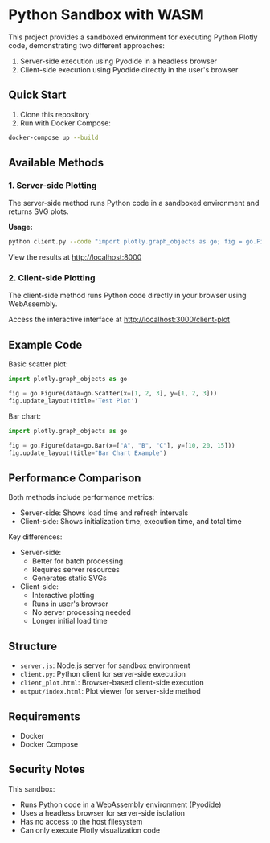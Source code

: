 # Python Sandbox with WASM

This project provides a sandboxed environment for executing Python Plotly code, demonstrating two different approaches:
1. Server-side execution using Pyodide in a headless browser
2. Client-side execution using Pyodide directly in the user's browser

## Quick Start

1. Clone this repository
2. Run with Docker Compose:
```bash
docker-compose up --build
```

## Available Methods

### 1. Server-side Plotting
The server-side method runs Python code in a sandboxed environment and returns SVG plots.

**Usage:**
```bash
python client.py --code "import plotly.graph_objects as go; fig = go.Figure(data=go.Scatter(x=[1,2,3], y=[4,5,6])); fig.update_layout(title='Example')"
```

View the results at [http://localhost:8000](http://localhost:8000)

### 2. Client-side Plotting
The client-side method runs Python code directly in your browser using WebAssembly.

Access the interactive interface at [http://localhost:3000/client-plot](http://localhost:3000/client-plot)

## Example Code

Basic scatter plot:
```python
import plotly.graph_objects as go

fig = go.Figure(data=go.Scatter(x=[1, 2, 3], y=[1, 2, 3]))
fig.update_layout(title='Test Plot')
```

Bar chart:
```python
import plotly.graph_objects as go

fig = go.Figure(data=go.Bar(x=["A", "B", "C"], y=[10, 20, 15]))
fig.update_layout(title="Bar Chart Example")
```

## Performance Comparison

Both methods include performance metrics:
- Server-side: Shows load time and refresh intervals
- Client-side: Shows initialization time, execution time, and total time

Key differences:
- Server-side: 
  - Better for batch processing
  - Requires server resources
  - Generates static SVGs
- Client-side:
  - Interactive plotting
  - Runs in user's browser
  - No server processing needed
  - Longer initial load time

## Structure

- `server.js`: Node.js server for sandbox environment
- `client.py`: Python client for server-side execution
- `client_plot.html`: Browser-based client-side execution
- `output/index.html`: Plot viewer for server-side method

## Requirements

- Docker
- Docker Compose

## Security Notes

This sandbox:
- Runs Python code in a WebAssembly environment (Pyodide)
- Uses a headless browser for server-side isolation
- Has no access to the host filesystem
- Can only execute Plotly visualization code